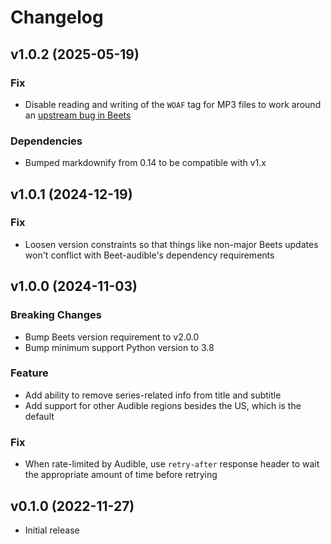 # Changelog

## v1.0.2 (2025-05-19)

### Fix

- Disable reading and writing of the `WOAF` tag for MP3 files to work around an [upstream bug in Beets](https://github.com/Neurrone/beets-audible/issues/71)

### Dependencies

- Bumped markdownify from 0.14 to be compatible with v1.x

## v1.0.1 (2024-12-19)

### Fix

- Loosen version constraints so that things like non-major Beets updates won't conflict with Beet-audible's dependency requirements

## v1.0.0 (2024-11-03)

### Breaking Changes

- Bump Beets version requirement to v2.0.0
- Bump minimum support Python version to 3.8

### Feature

- Add ability to remove series-related info from title and subtitle
- Add support for other Audible regions besides the US, which is the default

### Fix

- When rate-limited by Audible, use `retry-after` response header to wait the appropriate amount of time before retrying

## v0.1.0 (2022-11-27)

- Initial release
